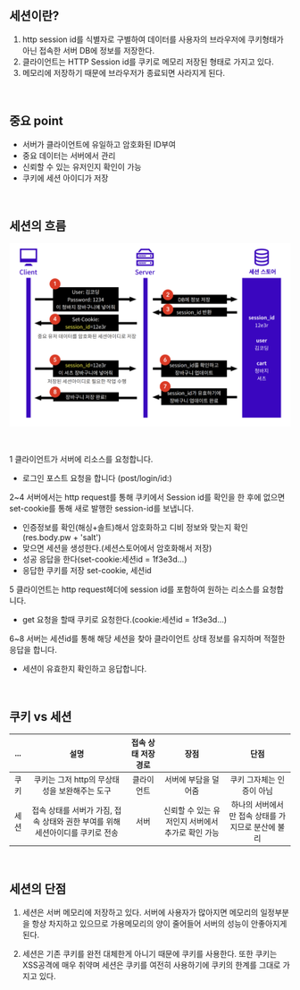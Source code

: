 ## 세션이란?

1. http session id를 식별자로 구별하여 데이터를 사용자의 브라우저에 쿠키형태가 아닌 접속한 서버 DB에 정보를 저장한다.
2. 클라이언트는 HTTP Session id를 쿠키로 메모리 저장된 형태로 가지고 있다.
3. 메모리에 저장하기 때문에 브라우저가 종료되면 사라지게 된다.

<br />

## 중요 point

- 서버가 클라이언트에 유일하고 암호화된 ID부여
- 중요 데이터는 서버에서 관리
- 신뢰할 수 있는 유저인지 확인이 가능
- 쿠키에 세션 아이디가 저장

<br />

## 세션의 흐름

![](./img/ses.png)

<br />

1 클라이언트가 서버에 리소스를 요청합니다.  
- 로그인 포스트 요청을 합니다 (post/login/id:)  

2~4 서버에서는 http request를 통해 쿠키에서 Session id를 확인을 한 후에 없으면 set-cookie를 통해 새로 발행한 session-id를 보냅니다.  
- 인증정보를 확인(해싱+솔트)해서 암호화하고 디비 정보와 맞는지 확인(res.body.pw + 'salt')
- 맞으면 세션을 생성한다.(세션스토어에서 암호화해서 저장)
- 성공 응답을 한다(set-cookie:세션id = 1f3e3d...)
- 응답한 쿠키를 저장 set-cookie, 세션id  

5 클라이언트는 http request헤더에 session id를 포함하여 원하는 리소스를 요청합니다.
- get 요청을 할때 쿠키로 요청한다.(cookie:세션id = 1f3e3d...)  

6~8 서버는 세션id를 통해 해당 세션을 찾아 클라이언트 상태 정보를 유지하며 적절한 응답을 합니다.
- 세션이 유효한지 확인하고 응답합니다.  

<br />

## 쿠키 vs 세션

 |...|설명|접속 상태 저장 경로|장점|단점|
|:------:|:------:|:------:|:------:|:------:|
|쿠키|쿠키는 그저 http의 무상태성을 보완해주는 도구|클라이언트|서버에 부담을 덜어줌|쿠키 그자체는 인증이 아님|
|세션|접속 상태를 서버가 가짐, 접속 상태와 권한 부여를 위해 세션아이디를 쿠키로 전송|서버|신뢰할 수 있는 유저인지 서버에서 추가로 확인 가능|하나의 서버에서만 접속 상태를 가지므로 분산에 불리|

<br />

## 세션의 단점

1. 세션은 서버 메모리에 저장하고 있다. 서버에 사용자가 많아지면 메모리의 일정부분을 항상 차지하고 있으므로 가용메모리의 양이 줄어들어 서버의 성능이 안좋아지게 된다.

2. 세션은 기존 쿠키를 완전 대체한게 아니기 때문에 쿠키를 사용한다. 또한 쿠키는 XSS공격에 매우 취약며 세션은 쿠키를 여전히 사용하기에 쿠키의 한계를 그대로 가지고 있다.